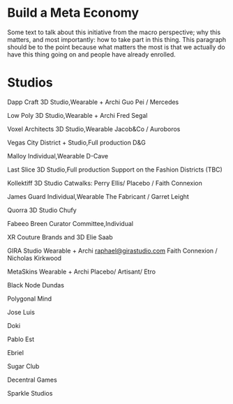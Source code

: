 # Build a Meta Economy

Some text to talk about this initiative from the macro perspective; why this matters, and most importantly: how to take part in this thing. This paragraph should be to the point because what matters the most is that we actually do have this thing going on and people have already enrolled.

# Studios

Dapp Craft
3D Studio,Wearable + Archi
Guo Pei / Mercedes

Low Poly
3D Studio,Wearable + Archi
Fred Segal

Voxel Architects 
3D Studio,Wearable
Jacob&Co / Auroboros

Vegas City
District + Studio,Full production
D&G

Malloy
Individual,Wearable
D-Cave

Last Slice
3D Studio,Full production
Support on the Fashion Districts (TBC)

Kollektiff
3D Studio
Catwalks: Perry Ellis/ Placebo / Faith Connexion

James Guard
Individual,Wearable
The Fabricant / Garret Leight

Quorra
3D Studio
Chufy

Fabeeo Breen
Curator Committee,Individual

XR Couture
Brands and 3D
Elie Saab

GIRA Studio
Wearable + Archi
raphael@girastudio.com
Faith Connexion / Nicholas Kirkwood

MetaSkins
Wearable + Archi
Placebo/ Artisant/ Etro

Black Node
Dundas

Polygonal Mind

Jose Luis

Doki

Pablo Est

Ebriel

Sugar Club

Decentral Games

Sparkle Studios